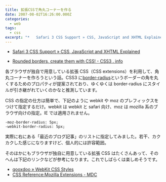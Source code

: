 ```yaml
---
title: 拡張CSSで角丸コーナーを作る
date: 2007-08-02T16:26:00.000Z
categories:
  - web
tags:
  - css
excerpt: "*   Safari 3 CSS Support » CSS, JavaScript and XHTML Explained"
---
```


- [Safari 3 CSS Support » CSS, JavaScript and XHTML Explained](http://www.evotech.net/blog/2007/07/safari-30-css-support/)

- [Rounded borders, create them with CSS! - CSS3 . info](http://www.css3.info/preview/rounded-border.html)

各ブラウザが独自で用意している拡張 CSS（CSS extensions）を利用して、角丸コーナーを作ろうという話。CSS3 に[border-radius](http://www.w3.org/TR/2005/WD-css3-background-20050216/#the-border-radius)というボーダーの角を丸くするためのプロパティが提案されており、ゆくゆくは border-radius にスタイルが引き継がれていくのかなと推測しています。

CSS の指定の仕方は簡単で、下記のように webkit や moz のプレフィックスをつけて指定するだけ。webkit は webkit と safari 向け、moz は mozilla 系のブラウザ向けの指定。IE では適用されません。

```
-moz-border-radius: 5px;
-webkit-border-radius: 5px;

```

実際に右にある「最近のブログ記事」のリストに指定してみました。若干、カクカクした感じになりますけど、個人的には許容範囲。

そのほかにもブラウザが独自に用意している拡張 CSS はたくさんあって、そのへんは下記のリンクなどが参考になります。これでしばらくは楽しめそうです。

- [qooxdoo » WebKit CSS Styles](http://qooxdoo.org/documentation/general/webkit_css_styles)
- [CSS Reference:Mozilla Extensions - MDC](http://developer.mozilla.org/en/docs/CSS_Reference:Mozilla_Extensions)
